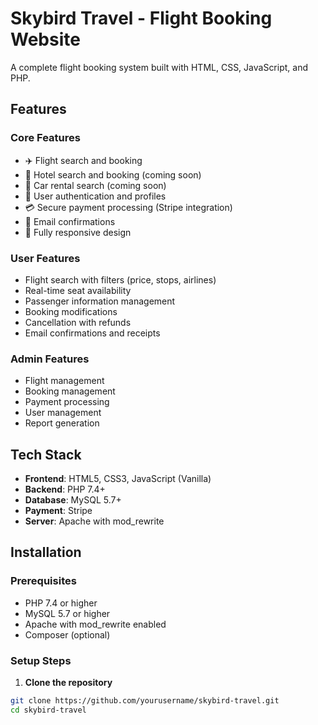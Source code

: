 # Skybird Travel - Flight Booking Website

A complete flight booking system built with HTML, CSS, JavaScript, and PHP.

## Features

### Core Features
- ✈️ Flight search and booking
- 🏨 Hotel search and booking (coming soon)
- 🚗 Car rental search (coming soon)
- 👤 User authentication and profiles
- 💳 Secure payment processing (Stripe integration)
- 📧 Email confirmations
- 📱 Fully responsive design

### User Features
- Flight search with filters (price, stops, airlines)
- Real-time seat availability
- Passenger information management
- Booking modifications
- Cancellation with refunds
- Email confirmations and receipts

### Admin Features
- Flight management
- Booking management
- Payment processing
- User management
- Report generation

## Tech Stack

- **Frontend**: HTML5, CSS3, JavaScript (Vanilla)
- **Backend**: PHP 7.4+
- **Database**: MySQL 5.7+
- **Payment**: Stripe
- **Server**: Apache with mod_rewrite

## Installation

### Prerequisites
- PHP 7.4 or higher
- MySQL 5.7 or higher
- Apache with mod_rewrite enabled
- Composer (optional)

### Setup Steps

1. **Clone the repository**
```bash
git clone https://github.com/yourusername/skybird-travel.git
cd skybird-travel